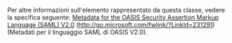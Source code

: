 Per altre informazioni sull'elemento rappresentato da questa classe, vedere la specifica seguente: [Metadata for the OASIS Security Assertion Markup Language (SAML) V2.0](http://go.microsoft.com/fwlink/?LinkId=231291) (http://go.microsoft.com/fwlink/?LinkId=231291) (Metadati per il linguaggio SAML di OASIS V2.0).